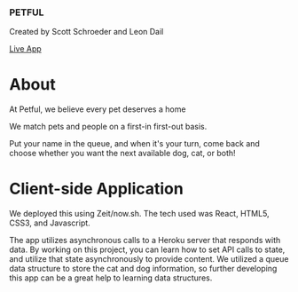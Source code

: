 ### PETFUL
Created by Scott Schroeder and Leon Dail

[Live App](https://petful-client.ldail.now.sh/)

# About
At Petful, we believe every pet deserves a home

We match pets and people on a first-in first-out basis.

Put your name in the queue, and when it's your turn, come back 
      and choose whether you want the next available dog,
        cat, or both!

# Client-side Application

We deployed this using Zeit/now.sh.
The tech used was React, HTML5, CSS3, and Javascript.

The app utilizes asynchronous calls to a Heroku server that responds with data. 
By working on this project, you can learn how to set API calls to state, and utilize that state asynchronously to provide content.
We utilized a queue data structure to store the cat and dog information, so further developing this app can be a great help to learning data structures.
